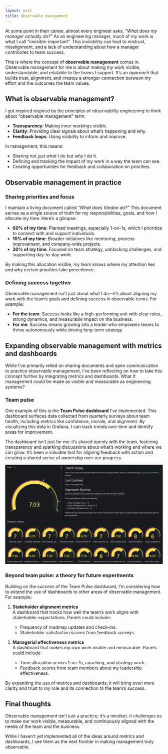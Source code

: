 ```yaml
---
layout: post
title: Observable management
---
```


At some point in their career, almost every engineer asks, *"What does my manager actually do?"* As an engineering manager, much of my work is what I call "invisible-important". This invisibility can lead to mistrust, misalignment, and a lack of understanding about how a manager contributes to team success.  

This is where the concept of **observable management** comes in. Observable management for me is about making my work visible, understandable, and relatable to the teams I support. It’s an _approach_ that builds trust, alignment, and creates a stronger connection between my effort and the outcomes the team values.  

## What is observable management?  

I got inspired inspired by the principles of observability engineering to think about "observable management" term:
- **Transparency**: Making inner workings visible.  
- **Clarity**: Providing clear signals about what’s happening and why.
- **Feedback loops**: Using visibility to inform and improve.

In management, this means:  
- Sharing not just *what* I do but *why* I do it.
- Defining and tracking the impact of my work in a way the team can see.
- Creating opportunities for feedback and collaboration on priorities.

## Observable management in practice  

### Sharing priorities and focus  

I maintain a living document called *“What does Vardan do?”* This document serves as a single source of truth for my responsibilities, goals, and how I allocate my time. Here’s a glimpse:  

- **60% of my time**: Planned meetings, especially 1-on-1s, which I prioritize to connect with and support individuals.  
- **10% of my time**: Broader initiatives like mentoring, process improvement, and company-wide projects.  
- **30% of my time**: Focused on team strategy, unblocking challenges, and supporting day-to-day work.  

By making this allocation visible, my team knows where my attention lies and why certain priorities take precedence.  

### Defining success together  

Observable management isn’t just about what I do—it’s about aligning my work with the team’s goals and defining success in observable terms. For example:  

- **For the team**: Success looks like a high-performing unit with clear roles, strong dynamics, and measurable impact on the business.  
- **For me**: Success means growing into a leader who empowers teams to thrive autonomously while driving long-term strategy.  

## Expanding observable management with metrics and dashboards  

While I’ve primarily relied on sharing documents and open communication to practice observable management, I’ve been reflecting on how to take this concept further by integrating metrics and dashboards. What if management could be made as visible and measurable as engineering systems? 

### Team pulse

One example of this is the **Team Pulse dashboard** I’ve implemented. This dashboard surfaces data collected from quarterly surveys about team health, including metrics like confidence, morale, and alignment. By visualizing this data in Grafana, I can track trends over time and identify areas for improvement.  

The dashboard isn’t just for me-it’s shared openly with the team, fostering transparency and sparking discussions about what’s working and where we can grow. It’s been a valuable tool for aligning feedback with action and creating a shared sense of ownership over our progress.  

<div align="center">
<img src="/images/team-pulse.png" alt="Team Pulse"/>
</div>

### Beyond team pulse: a theory for future experiments  

Building on the success of the Team Pulse dashboard, I’m considering how to extend the use of dashboards to other areas of observable management. For example:  

1. **Stakeholder alignment metrics**  
   A dashboard that tracks how well the team’s work aligns with stakeholder expectations. Panels could include:  
   - Frequency of roadmap updates and check-ins.  
   - Stakeholder satisfaction scores from feedback surveys.  

2. **Managerial effectiveness metrics**  
   A dashboard that makes my own work visible and measurable. Panels could include:  
   - Time allocation across 1-on-1s, coaching, and strategy work.  
   - Feedback scores from team members about my leadership effectiveness.  

By expanding the use of metrics and dashboards, it will bring even more clarity and trust to my role and its connection to the team’s success.

## Final thoughts  

Observable management isn’t just a practice; it’s a mindset. It challenges us to make our work visible, measurable, and continuously aligned with the needs of the team and the business.  

While I haven’t yet implemented all of the ideas around metrics and dashboards, I see them as the next frontier in making management truly observable.